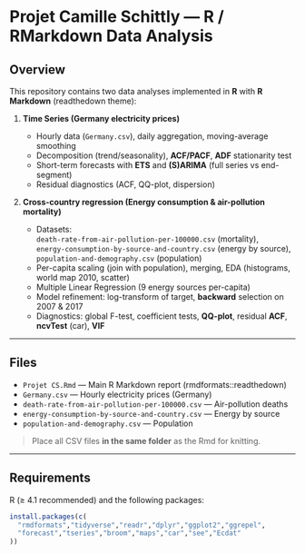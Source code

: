 # Projet Camille Schittly — R / RMarkdown Data Analysis

## Overview
This repository contains two data analyses implemented in **R** with **R Markdown** (readthedown theme):

1) **Time Series (Germany electricity prices)**  
   - Hourly data (`Germany.csv`), daily aggregation, moving-average smoothing  
   - Decomposition (trend/seasonality), **ACF/PACF**, **ADF** stationarity test  
   - Short-term forecasts with **ETS** and **(S)ARIMA** (full series vs end-segment)  
   - Residual diagnostics (ACF, QQ-plot, dispersion)

2) **Cross-country regression (Energy consumption & air-pollution mortality)**  
   - Datasets:  
     `death-rate-from-air-pollution-per-100000.csv` (mortality),  
     `energy-consumption-by-source-and-country.csv` (energy by source),  
     `population-and-demography.csv` (population)  
   - Per-capita scaling (join with population), merging, EDA (histograms, world map 2010, scatter)  
   - Multiple Linear Regression (9 energy sources per-capita)  
   - Model refinement: log-transform of target, **backward** selection on 2007 & 2017  
   - Diagnostics: global F-test, coefficient tests, **QQ-plot**, residual **ACF**, **ncvTest** (car), **VIF**

---

## Files
- `Projet CS.Rmd` — Main R Markdown report (rmdformats::readthedown)
- `Germany.csv` — Hourly electricity prices (Germany)
- `death-rate-from-air-pollution-per-100000.csv` — Air-pollution deaths
- `energy-consumption-by-source-and-country.csv` — Energy by source
- `population-and-demography.csv` — Population

> Place all CSV files **in the same folder** as the Rmd for knitting.

---

## Requirements
R (≥ 4.1 recommended) and the following packages:

```r
install.packages(c(
  "rmdformats","tidyverse","readr","dplyr","ggplot2","ggrepel",
  "forecast","tseries","broom","maps","car","see","Ecdat"
))
